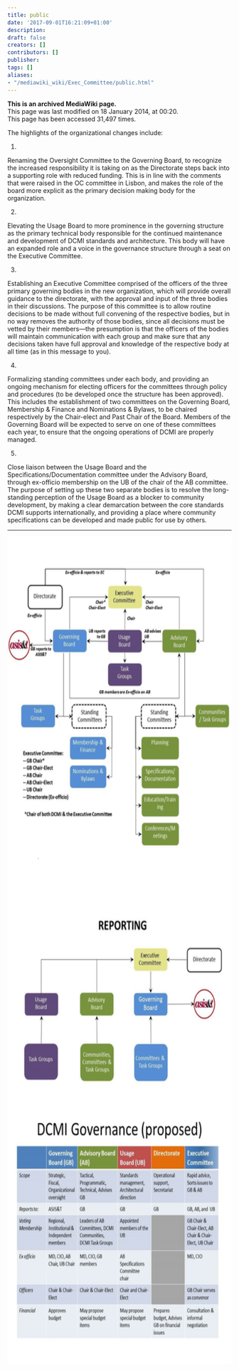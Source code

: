 ```yaml
---
title: public
date: '2017-09-01T16:21:09+01:00'
description: 
draft: false
creators: []
contributors: []
publisher: 
tags: []
aliases:
- "/mediawiki_wiki/Exec_Committee/public.html"
---
```


 **This is an archived MediaWiki page.**  
This page was last modified on 18 January 2014, at 00:20.  
This page has been accessed 31,497 times.

The highlights of the organizational changes include:

1.  

Renaming the Oversight Committee to the Governing Board, to recognize the increased responsibility it is taking on as the Directorate steps back into a supporting role with reduced funding. This is in line with the comments that were raised in the OC committee in Lisbon, and makes the role of the board more explicit as the primary decision making body for the organization.

2.  

Elevating the Usage Board to more prominence in the governing structure as the primary technical body responsible for the continued maintenance and development of DCMI standards and architecture. This body will have an expanded role and a voice in the governance structure through a seat on the Executive Committee.

3.  

Establishing an Executive Committee comprised of the officers of the three primary governing bodies in the new organization, which will provide overall guidance to the directorate, with the approval and input of the three bodies in their discussions. The purpose of this committee is to allow routine decisions to be made without full convening of the respective bodies, but in no way removes the authority of those bodies, since all decisions must be vetted by their members—the presumption is that the officers of the bodies will maintain communication with each group and make sure that any decisions taken have full approval and knowledge of the respective body at all time (as in this message to you).

4.  

Formalizing standing committees under each body, and providing an ongoing mechanism for electing officers for the committees through policy and procedures (to be developed once the structure has been approved). This includes the establishment of two committees on the Governing Board, Membership & Finance and Nominations & Bylaws, to be chaired respectively by the Chair-elect and Past Chair of the Board. Members of the Governing Board will be expected to serve on one of these committees each year, to ensure that the ongoing operations of DCMI are properly managed.

5.  

Close liaison between the Usage Board and the Specifications/Documentation committee under the Advisory Board, through ex-officio membership on the UB of the chair of the AB committee. The purpose of setting up these two separate bodies is to resolve the long-standing perception of the Usage Board as a blocker to community development, by making a clear demarcation between the core standards DCMI supports internationally, and providing a place where community specifications can be developed and made public for use by others.

* * *

[<img alt="Combined Org Chart-v3.jpg" src="/mediawiki_wiki/images/Combined_Org_Chart-v3.jpg" width="700" height="1861">](/mediawiki_wiki/images/Combined_Org_Chart-v3.jpg)

